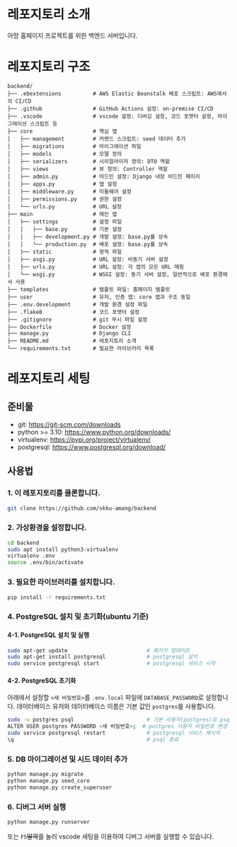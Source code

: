 # 레포지토리 소개
아망 홈페이지 프로젝트를 위한 백엔드 서버입니다.


# 레포지토리 구조
```
backend/
├── .ebextensions          # AWS Elastic Beanstalk 배포 스크립트: AWS에서의 CI/CD
├── .github                # GitHub Actions 설정: on-premise CI/CD
├── .vscode                # vscode 설정: 디버깅 설정, 코드 포맷터 설정, 마이그레이션 스크립트 등
├── core                   # 핵심 앱
│   ├── management         # 커맨드 스크립트: seed 데이터 추가
│   ├── migrations         # 마이그레이션 파일
│   ├── models             # 모델 정의
│   ├── serializers        # 시리얼라이저 정의: DTO 역할
│   ├── views              # 뷰 정의: Controller 역할
│   ├── admin.py           # 어드민 설정: Django 내장 어드민 페이지
│   ├── apps.py            # 앱 설정
│   ├── middleware.py      # 미들웨어 설정
│   ├── permissions.py     # 권한 설정
│   └── urls.py            # URL 설정
├── main                   # 메인 앱
│   ├── settings           # 설정 파일
│   │   ├── base.py        # 기본 설정
│   │   ├── development.py # 개발 설정: base.py를 상속
│   │   └── production.py  # 배포 설정: base.py를 상속
│   ├── static             # 정적 파일
│   ├── asgi.py            # URL 설정: 비동기 서버 설정
│   ├── urls.py            # URL 설정: 각 앱의 모든 URL 매핑
│   └── wsgi.py            # WSGI 설정: 동기 서버 설정, 일반적으로 배포 환경에서 사용
├── templates              # 템플릿 파일: 홈페이지 템플릿
├── user                   # 유저, 인증 앱: core 앱과 구조 동일
├── .env.development       # 개발 환경 설정 파일
├── .flake8                # 코드 포맷터 설정
├── .gitignore             # git 무시 파일 설정
├── Dockerfile             # Docker 설정
├── manage.py              # Django CLI
├── README.md              # 레포지토리 소개
└── requirements.txt       # 필요한 라이브러리 목록
```

# 레포지토리 세팅
## 준비물
- git: https://git-scm.com/downloads
- python >= 3.10: https://www.python.org/downloads/
- virtualenv: https://pypi.org/project/virtualenv/
- postgresql: https://www.postgresql.org/download/


## 사용법
### 1. 이 레포지토리를 클론합니다.
```bash
git clone https://github.com/skku-amang/backend
```

### 2. 가상환경을 설정합니다.
```bash
cd backend
sudo apt install python3-virtualenv
virtualenv .env
source .env/bin/activate
```

### 3. 필요한 라이브러리를 설치합니다.
```bash
pip install -r requirements.txt
```

### 4. PostgreSQL 설치 및 초기화(ubuntu 기준)
#### 4-1. PostgreSQL 설치 및 실행
```bash
sudo apt-get update                         # 패키지 업데이트
sudo apt-get install postgresql             # postgresql 설치
sudo service postgresql start               # postgresql 서비스 시작
```

#### 4-2. PostgreSQL 초기화
아래에서 설정할 `<새 비밀번호>`를 `.env.local` 파일에 `DATABASE_PASSWORD`로 설정합니다.
데이터베이스 유저와 데이터베이스 이름은 기본 값인 `postgres`를 사용합니다.
```bash
sudo -u postgres psql                       # 기본 사용자(postgres)로 psql 실행
ALTER USER postgres PASSWORD <새 비밀번호>;  # postgres 사용자 비밀번호 변경
sudo service postgresql restart             # postgresql 서비스 재시작
\q                                          # psql 종료
```


### 5. DB 마이그레이션 및 시드 데이터 추가
```bash
python manage.py migrate
python manage.py seed_core
python manage.py create_superuser
```


### 6. 디버그 서버 실행
```bash
python manage.py runserver
```
또는 `F5`~~딸깍~~를 눌러 vscode 세팅을 이용하여 디버그 서버를 실행할 수 있습니다.
